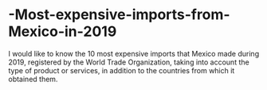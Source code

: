 # -Most-expensive-imports-from-Mexico-in-2019
 I would like to know the 10 most expensive imports that Mexico made during 2019, registered by the World Trade Organization, taking into account the type of product or services, in addition to the countries from which it obtained them.
